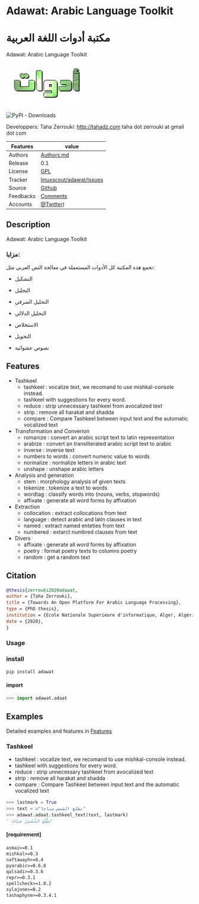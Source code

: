 # Adawat: Arabic Language Toolkit

# مكتبة أدوات اللغة العربية
Adawat: Arabic Language Toolkit

![adawat logo](doc/adawat_header.png  "adawat logo")

![PyPI - Downloads](https://img.shields.io/pypi/dm/adawat)


  Developpers:  Taha Zerrouki: http://tahadz.com
    taha dot zerrouki at gmail dot com

  
Features |   value
---------|---------------------------------------------------------------------------------
Authors  | [Authors.md](https://github.com/linuxscout/adawat-arabic-syntax/master/AUTHORS.md)
Release  | 0.1
License  |[GPL](https://github.com/linuxscout/adawat-arabic-syntax/master/LICENSE)
Tracker  |[linuxscout/adawat/Issues](https://github.com/linuxscout/adawat-arabic-syntax/issues)
Source  |[Github](http://github.com/linuxscout/adawat-arabic-syntax)
Feedbacks  |[Comments](https://github.com/linuxscout/adawat-arabic-syntax/)
Accounts  |[@Twitter](https://twitter.com/linuxscout))

## Description

Adawat: Arabic Language Toolkit


###  مزايا:
 تجمع هذه المكتبة كل الأدوات المستعملة في معالجة النص العربي
 مثل:
 
 * التشكيل
 * التحليل
 
  * التحليل الصرفي
  * التحليل الدلالي	

 * الاستخلاص
 * التحويل
 
 * نصوص عشوائية
## Features

* Tashkeel
  * tashkeel     : vocalize text, we recomand to use mishkal-console instead.
  * tashkeel    with suggestions for every word.
  * reduce       : strip unnecessary tashkeel from avocalized text 
  * strip        : remove all harakat and shadda
  * compare      : Compare Tashkeel between input text and the automatic vocalized text
* Transformation and Converion
  * romanize     : convert an arabic script text to latin representation
  * arabize      : convert an transliterated arabic script text to arabic
  * inverse      : inverse text
  * numbers to words     : convert numeric value to words
  * normalize    : normalize letters in arabic text
  * unshape      : unshape arabic letters
* Analysis and generation
  * stem         : morphology analysis of given texts 
  * tokenize     : tokenize a text to words
  * wordtag      : classify words into (nouns, verbs, stopwords)
  * affixate     : generate all word forms by affixation
* Extraction
  * collocation  : extract collocations from text 
  * language     : detect arabic and latin clauses in text
  * named        : extract named enteties from text
  * numbered     : extarct numbred clauses from text
* Divers
  * affixate     : generate all word forms by affixation
  * poetry       : format poetry texts to columns poetry
  * random       : get a random text
## Citation

```bibtex
@thesis{zerrouki2020adawat,
author = {Taha Zerrouki},
title = {Towards An Open Platform For Arabic Language Processing},
type = {PhD thesis},
institution = {Ecole Nationale Supérieure d'informatique, Alger, Algérie},
date = {2020},
}
```

### Usage

### install
```shell
pip install adawat
```

#### import
```python
>>> import adawat.adaat
```
## Examples

Detailed examples and features in [Features](doc/features.md) 

### Tashkeel
* tashkeel     : vocalize text, we recomand to use mishkal-console instead.
* tashkeel    with suggestions for every word.
* reduce       : strip unnecessary tashkeel from avocalized text 
* strip        : remove all harakat and shadda
* compare      : Compare Tashkeel between input text and the automatic vocalized text

```python
>>> lastmark = True
>>> text = u"تطلع الشمس صباحا"
>>> adawat.adaat.tashkeel_text(text, lastmark)
' تَطْلُعُ الشَّمْسُ صَبَاحًا'

```

#### [requirement]
```
asmai>=0.1
mishkal>=0.3
naftawayh>=0.4
pyarabic>=0.6.8
qalsadi>=0.3.6
repr>=0.3.1
spellcheck>=1.0.2
sylajone>=0.2
tashaphyne>=0.3.4.1
```

